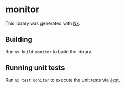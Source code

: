 # monitor

This library was generated with [Nx](https://nx.dev).

## Building

Run `nx build monitor` to build the library.

## Running unit tests

Run `nx test monitor` to execute the unit tests via [Jest](https://jestjs.io).
